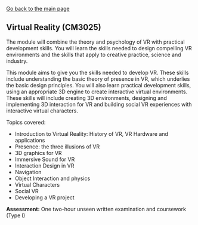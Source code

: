 [Go back to the main page](https://github.com/world-class/REPL)

## Virtual Reality (CM3025)

The module will combine the theory and psychology of VR with practical
development skills. You will learn the skills needed to design
compelling VR environments and the skills that apply to creative
practice, science and industry.

This module aims to give you the skills needed to develop VR. These
skills include understanding the basic theory of presence in VR,
which underlies the basic design principles. You will also learn
practical development skills, using an appropriate 3D engine to create
interactive virtual environments. These skills will include creating
3D environments, designing and implementing 3D interaction for VR and
building social VR experiences with interactive virtual characters.

Topics covered:
- Introduction to Virtual Reality: History of VR, VR Hardware and applications
- Presence: the three illusions of VR
- 3D graphics for VR
- Immersive Sound for VR
- Interaction Design in VR
- Navigation
- Object Interaction and physics
- Virtual Characters
- Social VR
- Developing a VR project

**Assessment:** One two-hour unseen written examination and coursework (Type I)
